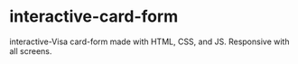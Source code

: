 # interactive-card-form
interactive-Visa card-form made with HTML, CSS, and JS. Responsive with all screens.
